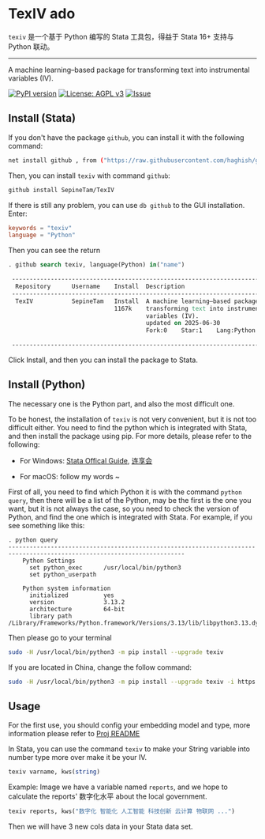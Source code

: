 # TexIV ado

`texiv` 是一个基于 Python 编写的 Stata 工具包，得益于 Stata 16+ 支持与 Python 联动。

---

A machine learning–based package for transforming text into instrumental variables (IV).

[![PyPI version](https://img.shields.io/pypi/v/texiv.svg)](https://pypi.org/project/texiv/)
[![License: AGPL v3](https://img.shields.io/badge/License-AGPL%20v3-blue.svg)](../../LICENSE)
[![Issue](https://img.shields.io/badge/Issue-report-green.svg)](https://github.com/sepinetam/texiv/issues/new)

## Install (Stata)
If you don't have the package `github`, you can install it with the following command:
```bash
net install github , from ("https://raw.githubusercontent.com/haghish/github/master/")
```

Then, you can install `texiv` with command `github`:
```bash
github install SepineTam/TexIV
```

If there is still any problem, you can use `db github` to the GUI installation.
Enter:
```toml
keywords = "texiv"
language = "Python"
```

Then you can see the return
```stata
. github search texiv, language(Python) in("name")

 ----------------------------------------------------------------------------------
  Repository      Username    Install  Description 
 ----------------------------------------------------------------------------------
  TexIV           SepineTam   Install  A machine learning–based package for
                              1167k    transforming text into instrumental
                                       variables (IV).
                                       updated on 2025-06-30
                                       Fork:0    Star:1    Lang:Python      

 ----------------------------------------------------------------------------------
```

Click Install, and then you can install the package to Stata.

## Install (Python)
The necessary one is the Python part, and also the most difficult one. 

To be honest, the installation of `texiv` is not very convenient, but it is not too difficult either. You need to find the python which is integrated with Stata, and then install the package using pip. For more details, please refer to the following:

- For Windows: [Stata Offical Guide](https://www.stata.com/features/overview/pystata-python-integration), [连享会](https://www.lianxh.cn/details/553.html)

- For macOS: follow my words ~

First of all, you need to find which Python it is with the command `python query`, then there will be a list of the Python, may be the first is the one you want, but it is not always the case, so you need to check the version of Python, and find the one which is integrated with Stata. For example, if you see something like this:

```
. python query
------------------------------------------------------------------------------------------------------------------------
    Python Settings
      set python_exec      /usr/local/bin/python3
      set python_userpath  

    Python system information
      initialized          yes
      version              3.13.2
      architecture         64-bit
      library path         /Library/Frameworks/Python.framework/Versions/3.13/lib/libpython3.13.dylib
```
Then please go to your terminal
```bash
sudo -H /usr/local/bin/python3 -m pip install --upgrade texiv
```
If you are located in China, change the follow command:
```bash
sudo -H /usr/local/bin/python3 -m pip install --upgrade texiv -i https://pypi.tuna.tsinghua.edu.cn/simple/ --trusted-host pypi.tuna.tsinghua.edu.cn
```

## Usage
For the first use, you should config your embedding model and type, more information please refer to [Proj README](../../README.md)

In Stata, you can use the command `texiv` to make your String variable into number type more over make it be your IV.

```Stata
texiv varname, kws(string)
```

Example:
Image we have a variable named `reports`, and we hope to calculate the reports' 数字化水平 about the local government.
```Stata
texiv reports, kws("数字化 智能化 人工智能 科技创新 云计算 物联网 ...")
```
Then we will have 3 new cols data in your Stata data set.

